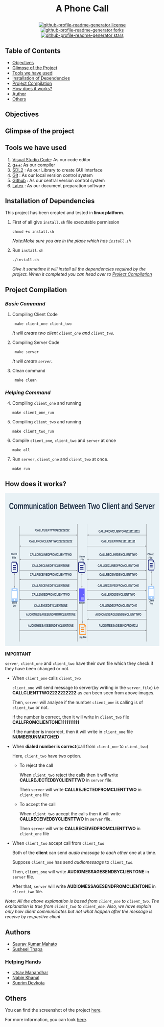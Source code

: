 # <p align = "center">A Phone Call</p>

<p align="center">
<a href="https://github.com/SusheelThapa/A-Phone-Call/blob/master/LICENSE" target="blank">
<img src="https://img.shields.io/github/license/SusheelTha?style=flat-square" alt="github-profile-readme-generator license" />
</a>
<a href="https://github.com/SusheelThapa/A-Phone-Call/fork" target="blank">
<img src="https://img.shields.io/github/forks/SusheelThapa/A-Phone-Call?style=flat-square" alt="github-profile-readme-generator forks"/>
</a>
<a href="https://github.comSusheelThapa/A-Phone-Call/stargazers" target="blank">
<img src="https://img.shields.io/github/stars/SusheelThapa/A-Phone-Call?style=flat-square" alt="github-profile-readme-generator stars"/>
</a>
</p>

<!-- Short introduction about Project -->

## Table of Contents

- [Objectives](#objectives)
- [Glimpse of the Project](#glimpse-of-the-project)
- [Tools we have used](#tools-we-have-used)
- [Installation of Dependencies](#installation-of-dependencies)
- [Project Compilation](#project-compilation)
- [How does it works?](#how-does-it-works)
- [Author](#authors)
- [Others](#others)

## Objectives

## Glimpse of the project

<!-- Here, we will have the gif of the project -->

## Tools we have used

1. [Visual Studio Code](https://code.visualstudio.com/): As our code editor
2. [g++](https://www.msys2.org/): As our compiler
3. [SDL2](https://www.libsdl.org/download-2.0.php) : As our Library to create GUI interface
4. [Git](https://git-scm.com/) : As our local version control system
5. [Github](https://github.com/) : As our central version control system
6. [Latex](https://www.latex-project.org/) : As our document preparation software

## Installation of Dependencies

This project has been created and tested in **linux platform**.

1. First of all give `install.sh` file executable permission

   ```terminal
   chmod +x install.sh
   ```

   _Note:Make sure you are in the place which has `install.sh`_

2. Run `install.sh`

   ```terminal
   ./install.sh
   ```

   _Give it sometime it will install all the dependencies required by the project. When it completed you can head over to [Project Compilation](#project-compilation)_

## Project Compilation

### _Basic Command_

1. Compiling Client Code

   ```make
    make client_one client_two
   ```

   _It will create two client `client_one` and `client_two`._

2. Compiling Server Code

   ```make
    make server
   ```

   _It will create `server`._

3. Clean command

   ```make
    make clean
   ```

### _Helping Command_

4. Compiling `client_one` and running

   ```make
   make client_one_run
   ```

5. Compiling `client_two` and running

   ```make
   make client_two_run
   ```

6. Compile `client_one`, `client_two` and `server` at once

   ```make
   make all
   ```

7. Run `server`, `client_one` and `client_two` at once.

   ```make
   make run
   ```

## How does it works?

<p align="center">
   <img src= "resources/images/Communication Between Two Client and Server.png" height = "500" width = "750">
</p>

**IMPORTANT**

`server`, `client_one` and `client_two` have their own file which they check if they have been changed or not.

- When `client_one` calls `client_two`

  `client_one` will send message to server(by writing in the `server_file`) i.e **CALLCLIENTTWO2222222222** as can been seen from above images.

  Then, `server` will analyse if the number `client_one` is calling is of `client_two` or not.

  If the number is correct, then it will write in `client_two` file **CALLFROMCLIENTONE1111111111**

  If the number is incorrect, then it will write in `client_one` file **NUMBERUNMATCHED**

- When **dialed number is correct**(call from `client_one` to `client_two`)

  Here, `client_two` have two option.

  - To reject the call

    When `client_two` reject the calls then it will write **CALLREJECTEDBYCLIENTTWO** in `server` file.

    Then `server` will write **CALLREJECTEDFROMCLIENTTWO** in `client_one` file

  - To accept the call

    When `client_two` accept the calls then it will write **CALLRECEIVEDBYCLIENTTWO** in `server` file.

    Then `server` will write **CALLRECEIVEDFROMCLIENTTWO** in `client_one` file

- When `client_two` accept call from `client_two`

  Both of the **client** can send _audio message to each other_ one at a time.

  Suppose `client_one` has send _audiomessage_ to `client_two`.

  Then, `client_one` will write **AUDIOMESSAGESENDBYCLIENTONE** in `server` file.

  After that, `server` will write **AUDIOMESSAGESENDFROMCLIENTONE** in `client_two` file.

_Note: All the above explanation is based from `client_one` to `client_two`. The explanation is true from `client_two` to `client_one`. Also, we have explain only how client communicates but not what happen after the message is receive by respective client_

## Authors

- [Saurav Kumar Mahato](https://github.com/SauravKumarMahato)
- [Susheel Thapa](https://github.com/SusheelThapa)

### Helping Hands

- [Utsav Manandhar](https://github.com/Utsav-Manandhar)
- [Nabin Khanal](https://github.com/khanalnabin)
- [Suprim Devkota](https://github.com/SuprimDevkota)

## Others

You can find the screenshot of the project [here](/resources/markdown/screenshot.md).

For more information, you can look [here](/resources/markdown/information.md).
